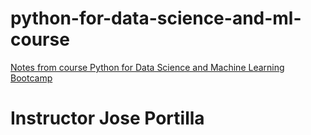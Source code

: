 # python-for-data-science-and-ml-course
[Notes from course Python for Data Science and Machine Learning Bootcamp](https://www.udemy.com/course/python-for-data-science-and-machine-learning-bootcamp) 
# Instructor Jose Portilla